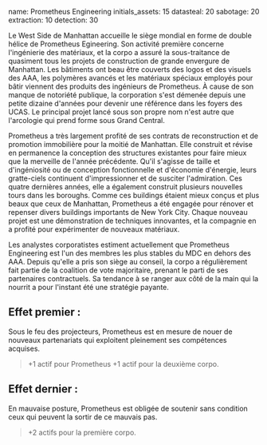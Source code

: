 name: Prometheus Engineering
initials_assets: 15
datasteal: 20
sabotage: 20
extraction: 10
detection: 30

Le West Side de Manhattan accueille le siège mondial en forme de double hélice de Prometheus Egineering. Son activité première concerne l'ingénierie des matériaux, et la corpo a assuré la sous-traitance de quasiment tous les projets de construction de grande envergure de Manhattan. Les bâtiments ont beau être couverts des logos et des visuels des AAA, les polymères avancés et les matériaux spéciaux employés pour bâtir viennent des produits des ingénieurs de Prometheus. À cause de son manque de notoriété publique, la corporation s'est démenée depuis une petite dizaine d'années pour devenir une référence dans les foyers des UCAS. Le principal projet lancé sous son propre nom n'est autre que l'arcologie qui prend forme sous Grand Central.

Prometheus a très largement profité de ses contrats de reconstruction et de promotion immobilière pour la moitié de Manhattan. Elle construit et révise en permanence la conception des structures existantes pour faire mieux que la merveille de l'année précédente. Qu'il s'agisse de taille et d'ingéniosité ou de conception fonctionnelle et d'économie d'énergie, leurs gratte-ciels continuent d'impressionner et de susciter l'admiration. Ces quatre dernières années, elle a également construit plusieurs nouvelles tours dans les boroughs. Comme ces buildings étaient mieux conçus et plus beaux que ceux de Manhattan, Prometheus a été engagée pour rénover et repenser divers buildings importants de New York City. Chaque nouveau projet est une démonstration de techniques innovantes, et la compagnie en a profité pour expérimenter de nouveaux matériaux.

Les analystes corporatistes estiment actuellement que Prometheus Engineering est l'un des membres les plus stables du MDC en dehors des AAA. Depuis qu'elle a pris son siège au conseil, la corpo a régulièrement fait partie de la coalition de vote majoritaire, prenant le parti de ses partenaires contractuels. Sa tendance à se ranger aux côté de la main qui la nourrit a pour l'instant été une stratégie payante.

## Effet premier : 
Sous le feu des projecteurs, Prometheus est en mesure de nouer de nouveaux partenariats qui exploitent pleinement ses compétences acquises.

>+1 actif pour Prometheus
>+1 actif pour la deuxième corpo.

## Effet dernier :
En mauvaise posture, Prometheus est obligée de soutenir sans condition ceux qui peuvent la sortir de ce mauvais pas.

>+2 actifs pour la première corpo.
